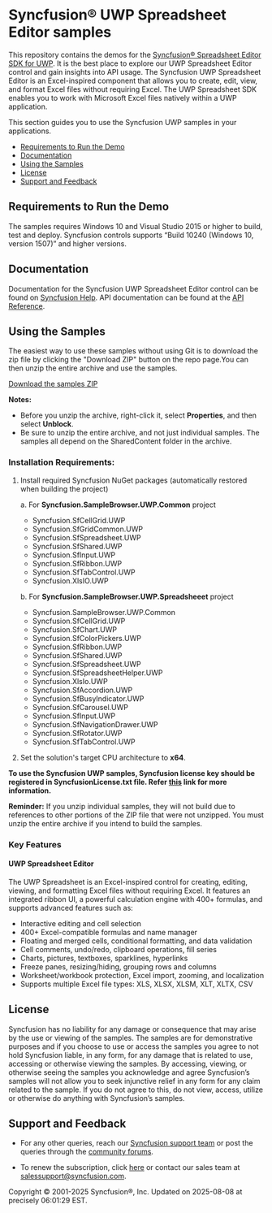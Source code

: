 # Syncfusion® UWP Spreadsheet Editor samples 

This repository contains the demos for the [Syncfusion® Spreadsheet Editor SDK for UWP](https://www.syncfusion.com/spreadsheet-editor-sdk/uwp-spreadsheet-editor
). It is the best place to explore our UWP Spreadsheet Editor control and gain insights into API usage. The Syncfusion UWP Spreadsheet Editor is an Excel-inspired component that allows you to create, edit, view, and format Excel files without requiring Excel. The UWP Spreadsheet SDK enables you to work with Microsoft Excel files natively within a UWP application.

This section guides you to use the Syncfusion UWP samples in your applications.

* [Requirements to Run the Demo](#requirements-to-run-the-demo)
* [Documentation](#documentation)
* [Using the Samples](#using-the-samples)
* [License](#license)
* [Support and Feedback](#support-and-feedback)

## <a name="requirements-to-run-the-demo"></a>Requirements to Run the Demo ##

The samples requires Windows 10 and Visual Studio 2015 or higher to build, test and deploy. Syncfusion controls supports “Build 10240 (Windows 10, version 1507)” and higher versions.  

## <a name="documentation"></a>Documentation ##

Documentation for the Syncfusion UWP Spreadsheet Editor control can be found on [Syncfusion Help](https://help.syncfusion.com/document-processing/excel/spreadsheet/uwp/overview). API documentation can be found at the [API Reference](https://help.syncfusion.com/cr/uwp/Syncfusion.UI.Xaml.Spreadsheet.html).

## <a name="using-the-samples"></a>Using the Samples ##

The easiest way to use these samples without using Git is to download the zip file by clicking the "Download ZIP" button on the repo page.You can then unzip the entire archive and use the samples.

[Download the samples ZIP](../../archive/master.zip)

**Notes:** 
* Before you unzip the archive, right-click it, select **Properties**, and then select **Unblock**.
* Be sure to unzip the entire archive, and not just individual samples. The samples all depend on the SharedContent folder in the archive.

### Installation Requirements:

1. Install required Syncfusion NuGet packages (automatically restored when building the project)

   a. For **Syncfusion.SampleBrowser.UWP.Common** project
   - Syncfusion.SfCellGrid.UWP
   - Syncfusion.SfGridCommon.UWP	
   - Syncfusion.SfSpreadsheet.UWP	
   - Syncfusion.SfShared.UWP	
   - Syncfusion.SfInput.UWP	
   - Syncfusion.SfRibbon.UWP	
   - Syncfusion.SfTabControl.UWP	
   - Syncfusion.XlsIO.UWP
   

   b. For **Syncfusion.SampleBrowser.UWP.Spreadsheeet** project
    - Syncfusion.SampleBrowser.UWP.Common 
    - Syncfusion.SfCellGrid.UWP 
    - Syncfusion.SfChart.UWP 
    - Syncfusion.SfColorPickers.UWP 
    - Syncfusion.SfRibbon.UWP 
    - Syncfusion.SfShared.UWP 
    - Syncfusion.SfSpreadsheet.UWP 
    - Syncfusion.SfSpreadsheetHelper.UWP
    - Syncfusion.XlsIo.UWP 
    - Syncfusion.SfAccordion.UWP 
    - Syncfusion.SfBusyIndicator.UWP 
    - Syncfusion.SfCarousel.UWP 
    - Syncfusion.SfInput.UWP
    - Syncfusion.SfNavigationDrawer.UWP 
    - Syncfusion.SfRotator.UWP 
    - Syncfusion.SfTabControl.UWP

2. Set the solution's target CPU architecture to **x64**.

**To use the Syncfusion UWP samples, Syncfusion license key should be registered in SyncfusionLicense.txt file. Refer [this](https://www.syncfusion.com/kb/9002?utm_source=github&utm_medium=listing) link for more information.**

**Reminder:** If you unzip individual samples, they will not build due to references to other portions of the ZIP file that were not unzipped. You must unzip the entire archive if you intend to build the samples.


### Key Features

#### UWP Spreadsheet Editor
The UWP Spreadsheet is an Excel-inspired control for creating, editing, viewing, and formatting Excel files without requiring Excel. It features an integrated ribbon UI, a powerful calculation engine with 400+ formulas, and supports advanced features such as:

* Interactive editing and cell selection
* 400+ Excel-compatible formulas and name manager
* Floating and merged cells, conditional formatting, and data validation
* Cell comments, undo/redo, clipboard operations, fill series
* Charts, pictures, textboxes, sparklines, hyperlinks
* Freeze panes, resizing/hiding, grouping rows and columns
* Worksheet/workbook protection, Excel import, zooming, and localization
* Supports multiple Excel file types: XLS, XLSX, XLSM, XLT, XLTX, CSV

## <a name="license"></a>License ##

Syncfusion has no liability for any damage or consequence that may arise by the use or viewing of the samples. The samples are for demonstrative purposes and if you choose to use or access the samples you agree to not hold Syncfusion liable, in any form, for any damage that is related to use, accessing or otherwise viewing the samples. By accessing, viewing, or otherwise seeing the samples you acknowledge and agree Syncfusion’s samples will not allow you to seek injunctive relief in any form for any claim related to the sample. If you do not agree to this, do not view, access, utilize or otherwise do anything with Syncfusion’s samples.


## <a name="support-and-feedback"></a>Support and Feedback ##

* For any other queries, reach our [Syncfusion support team](https://www.syncfusion.com/support/directtrac/incidents/newincident?utm_source=github&utm_medium=listing) or post the queries through the [community forums](https://www.syncfusion.com/forums?utm_source=github&utm_medium=listing).

* To renew the subscription, click [here](https://www.syncfusion.com/sales/products?utm_source=github&utm_medium=listing) or contact our sales team at <salessupport@syncfusion.com>.
  
<p>Copyright © 2001-2025 Syncfusion®, Inc. Updated on 2025-08-08 at precisely 06:01:29 EST.</p>